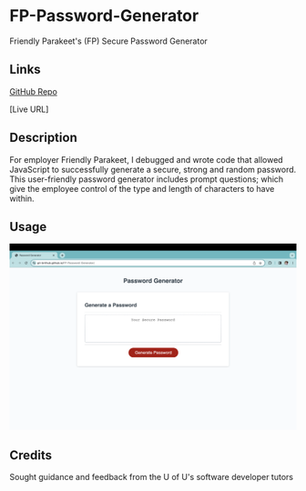# FP-Password-Generator
Friendly Parakeet's (FP) Secure Password Generator
<br />
## Links
[GitHub Repo](https://github.com/Git-BritHub/FP-Password-Generator.git)
<br />
<!-- add URL link once one is generated -->
[Live URL]
## Description
For employer Friendly Parakeet, I debugged and wrote code that allowed JavaScript to successfully generate a secure, strong and random password. This user-friendly password generator includes prompt questions; which give the employee control of the type and length of characters to have within.
## Usage
<!-- take and add screenshot.png to assets folder once project is completely finished -->
![alt text](assets/images/screenshot.png)
## Credits
Sought guidance and feedback from the U of U's software developer tutors
